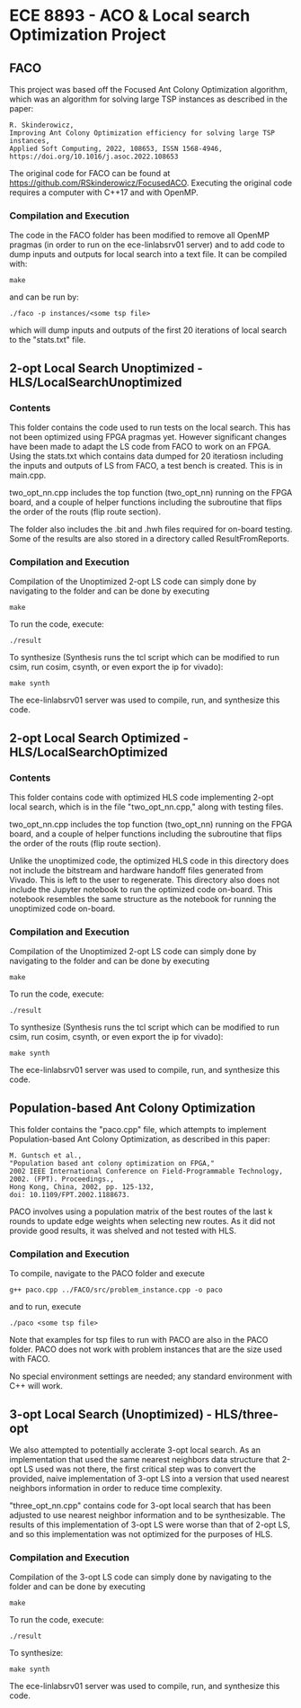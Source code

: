# ECE 8893 - ACO & Local search Optimization Project

## FACO 

This project was based off the Focused Ant Colony Optimization algorithm, which was an algorithm for solving large TSP instances as described in the paper:

    R. Skinderowicz,
    Improving Ant Colony Optimization efficiency for solving large TSP instances,
    Applied Soft Computing, 2022, 108653, ISSN 1568-4946,
    https://doi.org/10.1016/j.asoc.2022.108653

The original code for FACO can be found at https://github.com/RSkinderowicz/FocusedACO. Executing the original code requires a computer with C++17 and with OpenMP.

### Compilation and Execution
The code in the FACO folder has been modified to remove all OpenMP pragmas (in order to run on the ece-linlabsrv01 server) and to add code to dump inputs and outputs for local search into a text file. It can be compiled with:

    make

and can be run by:

    ./faco -p instances/<some tsp file>
    
which will dump inputs and outputs of the first 20 iterations of local search to the "stats.txt" file.
    
## 2-opt Local Search Unoptimized - HLS/LocalSearchUnoptimized

### Contents
This folder contains the code used to run tests on the local search. This has not been optimized using FPGA pragmas yet. However significant changes have been made to adapt the LS code from FACO to work on an FPGA. Using the stats.txt which contains data dumped for 20 iteratiosn including the inputs and outputs of LS from FACO, a test bench is created. This is in main.cpp. 

two_opt_nn.cpp includes the top function (two_opt_nn) running on the FPGA board, and a couple of helper functions including the subroutine that flips the order of the routs (flip route section).

The folder also includes the .bit and .hwh files required for on-board testing. Some of the results are also stored in a directory called ResultFromReports. 

### Compilation and Execution
Compilation of the Unoptimized 2-opt LS code can simply done by navigating to the folder and can be done by executing

    make
   
To run the code, execute:

    ./result
    
To synthesize (Synthesis runs the tcl script which can be modified to run csim, run cosim, csynth, or even export the ip for vivado): 

    make synth
    
The ece-linlabsrv01 server was used to compile, run, and synthesize this code.

## 2-opt Local Search Optimized - HLS/LocalSearchOptimized

### Contents
This folder contains code with optimized HLS code implementing 2-opt local search, which is in the file "two_opt_nn.cpp," along with testing files.

two_opt_nn.cpp includes the top function (two_opt_nn) running on the FPGA board, and a couple of helper functions including the subroutine that flips the order of the routs (flip route section).

Unlike the unoptimized code, the optimized HLS code in this directory does not include the bitstream and hardware handoff files generated from Vivado. This is left to the user to regenerate. This directory also does not include the Jupyter notebook to run the optimized code on-board. This notebook resembles the same structure as the notebook for running the unoptimized code on-board.

### Compilation and Execution
Compilation of the Unoptimized 2-opt LS code can simply done by navigating to the folder and can be done by executing

    make
   
To run the code, execute:

    ./result
    
To synthesize (Synthesis runs the tcl script which can be modified to run csim, run cosim, csynth, or even export the ip for vivado): 

    make synth
    
The ece-linlabsrv01 server was used to compile, run, and synthesize this code.

## Population-based Ant Colony Optimization
This folder contains the "paco.cpp" file, which attempts to implement Population-based Ant Colony Optimization, as described in this paper:

    M. Guntsch et al., 
    "Population based ant colony optimization on FPGA," 
    2002 IEEE International Conference on Field-Programmable Technology, 2002. (FPT). Proceedings., 
    Hong Kong, China, 2002, pp. 125-132, 
    doi: 10.1109/FPT.2002.1188673.
    
PACO involves using a population matrix of the best routes of the last k rounds to update edge weights when selecting new routes. As it did not provide good results, it was shelved and not tested with HLS.

### Compilation and Execution
To compile, navigate to the PACO folder and execute

    g++ paco.cpp ../FACO/src/problem_instance.cpp -o paco
    
and to run, execute

    ./paco <some tsp file>
    
Note that examples for tsp files to run with PACO are also in the PACO folder. PACO does not work with problem instances that are the size used with FACO.

No special environment settings are needed; any standard environment with C++ will work.

## 3-opt Local Search (Unoptimized) - HLS/three-opt
We also attempted to potentially acclerate 3-opt local search. As an implementation that used the same nearest neighbors data structure that 2-opt LS used was not there, the first critical step was to convert the provided, naive implementation of 3-opt LS into a version that used nearest neighbors information in order to reduce time complexity.

"three_opt_nn.cpp" contains code for 3-opt local search that has been adjusted to use nearest neighbor information and to be synthesizable. The results of this implementation of 3-opt LS were worse than that of 2-opt LS, and so this implementation was not optimized for the purposes of HLS.

### Compilation and Execution
Compilation of the 3-opt LS code can simply done by navigating to the folder and can be done by executing

    make
   
To run the code, execute:

    ./result
    
To synthesize:

    make synth
    
The ece-linlabsrv01 server was used to compile, run, and synthesize this code.
